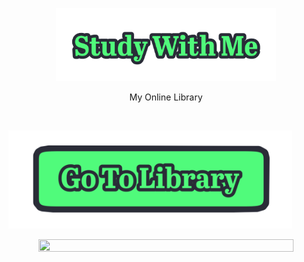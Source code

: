<p align="center">
  <img width="70%" src="swm.png">  
</p>

<p align="center">
      My Online Library
</p>
<br>
<p align="left">
<img width="90%" height="5%" src="library.png"/>
</p>
<p align="center">
<img width="90%" height="5%" src="other.png"/>
</p>
